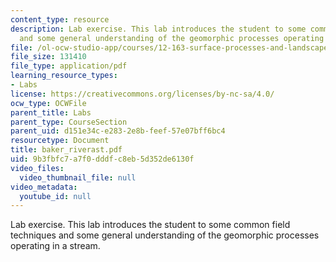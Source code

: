 ```yaml
---
content_type: resource
description: Lab exercise. This lab introduces the student to some common field techniques
  and some general understanding of the geomorphic processes operating in a stream.
file: /ol-ocw-studio-app/courses/12-163-surface-processes-and-landscape-evolution-fall-2004/9b3fbfc7a7f0dddfc8eb5d352de6130f_baker_riverast.pdf
file_size: 131410
file_type: application/pdf
learning_resource_types:
- Labs
license: https://creativecommons.org/licenses/by-nc-sa/4.0/
ocw_type: OCWFile
parent_title: Labs
parent_type: CourseSection
parent_uid: d151e34c-e283-2e8b-feef-57e07bff6bc4
resourcetype: Document
title: baker_riverast.pdf
uid: 9b3fbfc7-a7f0-dddf-c8eb-5d352de6130f
video_files:
  video_thumbnail_file: null
video_metadata:
  youtube_id: null
---
```

Lab exercise. This lab introduces the student to some common field techniques and some general understanding of the geomorphic processes operating in a stream.